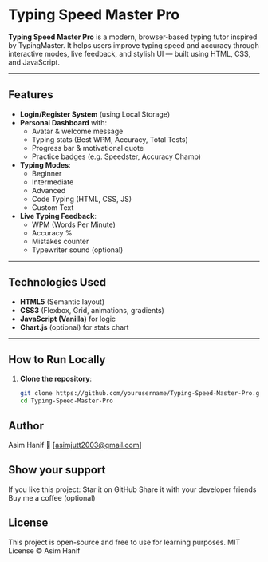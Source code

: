# Typing Speed Master Pro

**Typing Speed Master Pro** is a modern, browser-based typing tutor inspired by TypingMaster. It helps users improve typing speed and accuracy through interactive modes, live feedback, and stylish UI — built using HTML, CSS, and JavaScript.

---

## Features

- **Login/Register System** (using Local Storage)
- **Personal Dashboard** with:
  - Avatar & welcome message
  - Typing stats (Best WPM, Accuracy, Total Tests)
  - Progress bar & motivational quote
  - Practice badges (e.g. Speedster, Accuracy Champ)
- **Typing Modes**:
  - Beginner
  - Intermediate
  - Advanced
  - Code Typing (HTML, CSS, JS)
  - Custom Text
- **Live Typing Feedback**:
  - WPM (Words Per Minute)
  - Accuracy %
  - Mistakes counter
  - Typewriter sound (optional)

---

## Technologies Used

- **HTML5** (Semantic layout)
- **CSS3** (Flexbox, Grid, animations, gradients)
- **JavaScript (Vanilla)** for logic
- **Chart.js** (optional) for stats chart

---

## How to Run Locally

1. **Clone the repository**:

   ```bash
   git clone https://github.com/yourusername/Typing-Speed-Master-Pro.git
   cd Typing-Speed-Master-Pro

## Author
Asim Hanif
📧 [asimjutt2003@gmail.com]

## Show your support
If you like this project:
Star it on GitHub
Share it with your developer friends
Buy me a coffee (optional)

## License
This project is open-source and free to use for learning purposes.
MIT License © Asim Hanif
